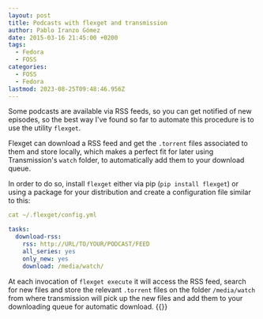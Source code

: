 ```yaml
---
layout: post
title: Podcasts with flexget and transmission
author: Pablo Iranzo Gómez
date: 2015-03-16 21:45:00 +0200
tags:
  - Fedora
  - FOSS
categories:
  - FOSS
  - Fedora
lastmod: 2023-08-25T09:48:46.956Z
---
```


Some podcasts are available via RSS feeds, so you can get notified of new episodes, so the best way I've found so far to automate this procedure is to use the utility `flexget`.

Flexget can download a RSS feed and get the `.torrent` files associated to them and store locally, which makes a perfect fit for later using Transmission's `watch` folder, to automatically add them to your download queue.

In order to do so, install `flexget` either via pip (`pip install flexget`) or using a package for your distribution and create a configuration file similar to this:

```yaml
cat ~/.flexget/config.yml

tasks:
  download-rss:
    rss: http://URL/TO/YOUR/PODCAST/FEED
    all_series: yes
    only_new: yes
    download: /media/watch/

```

At each invocation of `flexget execute` it will access the RSS feed, search for new files and store the relevant `.torrent` files on the folder `/media/watch` from where transmission will pick up the new files and add them to your downloading queue for automatic download.
{{<enjoy>}}
